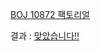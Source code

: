 [BOJ 10872 팩토리얼](https://www.acmicpc.net/problem/10872)  

결과 : [맞았습니다!!](http://boj.kr/6605b790335f465c87ff166044ac2c14)